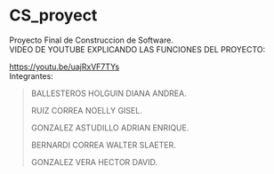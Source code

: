 # CS_proyect
Proyecto Final de Construccion de Software.
<br>
VIDEO DE YOUTUBE EXPLICANDO LAS FUNCIONES DEL PROYECTO:

https://youtu.be/uajRxVF7TYs
<br>
Integrantes:
> BALLESTEROS HOLGUIN DIANA ANDREA.
> 
> RUIZ CORREA NOELLY GISEL.
> 
> GONZALEZ ASTUDILLO ADRIAN ENRIQUE.
> 
> BERNARDI CORREA WALTER SLAETER.
> 
> GONZALEZ VERA HECTOR DAVID.
